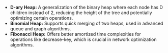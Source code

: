 
- **D-ary Heap:** A generalization of the binary heap where each node has D children instead of 2, reducing the height of the tree and potentially optimizing certain operations.
- **Binomial Heap:** Supports quick merging of two heaps, used in advanced queue and graph algorithms.
- **Fibonacci Heap:** Offers better amortized time complexities for operations like decrease-key, which is crucial in network optimization algorithms.